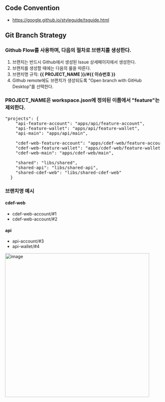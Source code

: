 ## Code Convention
- https://google.github.io/styleguide/tsguide.html

## Git Branch Strategy
### Github Flow를 사용하며, 다음의 절차로 브랜치를 생성한다.

1. 브랜치는 반드시 Github에서 생성된 Issue 상세페이지에서 생성한다.
2. 브랜치를 생성할 때에는 다음의 룰을 따른다.
  1. 브랜치명 규칙: **{{ PROJECT_NAME }}/#{{ 이슈번호 }}**
  2. Github remote에도 브랜치가 생성되도록 "Open branch with GitHub Desktop"를 선택한다.

### PROJECT_NAME은 workspace.json에 정의된 이름에서 "feature"는 제외한다.
<pre>
"projects": {
    "api-feature-account": "apps/api/feature-account",
    "api-feature-wallet": "apps/api/feature-wallet",
    "api-main": "apps/api/main",
    
    "cdef-web-feature-account": "apps/cdef-web/feature-account",
    "cdef-web-feature-wallet": "apps/cdef-web/feature-wallet",
    "cdef-web-main": "apps/cdef-web/main",
    
    "shared": "libs/shared",
    "shared-api": "libs/shared-api",
    "shared-cdef-web": "libs/shared-cdef-web"
  }
</pre>

### 브랜치명 예시
#### cdef-web
- cdef-web-account/#1
- cdef-web-account/#2
#### api
- api-account/#3
- api-wallet/#4

<img width="469" alt="image" src="https://user-images.githubusercontent.com/18748215/183349220-b39535a0-4183-43fe-89ea-9ddc6979a5d6.png">

